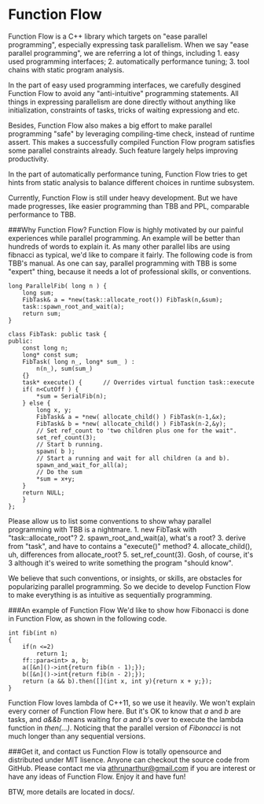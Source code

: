 Function Flow
============
Function Flow is a C++ library which targets on "ease parallel programming", especially expressing task parallelism. When we say "ease parallel programming", we are referring a lot of things, including
    1. easy used programming interfaces;
    2. automatically performance tuning;
    3. tool chains with static program analysis.

In the part of easy used programming interfaces, we carefully desgined Function Flow to avoid any "anti-intuitive" programming statements. All things in expressing parallelism are done directly without anything like initialization, constraints of tasks, tricks of waiting expressiong and etc. 

Besides, Function Flow also makes a big effort to make parallel programming "safe" by leveraging compiling-time check, instead of runtime assert. This makes a successfully compiled Function Flow program satisfies some parallel constraints already. Such feature largely helps improving productivity.

In the part of automatically performance tuning, Function Flow tries to get hints from static analysis to balance different choices in runtime subsystem.

Currently, Function Flow is still under heavy development. But we have made progresses, like easier programming than TBB and PPL, comparable performance to TBB. 

###Why Function Flow?
Function Flow is highly motivated by our painful experiences while parallel programming. An example will be better than hundreds of words to explain it. As many other parallel libs are using fibnacci as typical, we'd like to compare it fairly. The following code is from TBB's manual. As one can say, parallel programming with TBB is some "expert" thing, because it needs a lot of professional skills, or conventions. 

    long ParallelFib( long n ) {
        long sum;
        FibTask& a = *new(task::allocate_root()) FibTask(n,&sum);
        task::spawn_root_and_wait(a);
        return sum;
    }
    
    class FibTask: public task {
    public:
        const long n;
        long* const sum;
        FibTask( long n_, long* sum_ ) :
            n(n_), sum(sum_)
        {}
        task* execute() {      // Overrides virtual function task::execute
        if( n<CutOff ) {
            *sum = SerialFib(n);
        } else {
            long x, y;
            FibTask& a = *new( allocate_child() ) FibTask(n-1,&x);
            FibTask& b = *new( allocate_child() ) FibTask(n-2,&y);
            // Set ref_count to 'two children plus one for the wait".
            set_ref_count(3);
            // Start b running.
            spawn( b );
            // Start a running and wait for all children (a and b).
            spawn_and_wait_for_all(a);
            // Do the sum
            *sum = x+y;
        }
        return NULL;
        }
    };
Please allow us to list some conventions to show whay parallel programming with TBB is a nightmare.
    1. new FibTask with "task::allocate_root"?
    2. spawn_root_and_wait(a), what's a root?
    3. derive from "task", and have to contains a "execute()" method?
    4. allocate_child(), uh, differences from allocate_root?
    5. set_ref_count(3). Gosh, of course, it's 3 although it's weired to write something the program "should know".

We believe that such conventions, or insights, or skills, are obstacles for popularizing parallel programming. So we decide to develop Function Flow to make everything is as intuitive as sequentially programming.

###An example of Function Flow
We'd like to show how Fibonacci is done in Function Flow, as shown in the following code.

    int fib(int n)
    {
        if(n <=2)
    		return 1;
        ff::para<int> a, b;
        a([&n]()->int{return fib(n - 1);});
        b([&n]()->int{return fib(n - 2);});
        return (a && b).then([](int x, int y){return x + y;});
    }
Function Flow loves lambda of C++11, so we use it heavily. We won't explain every corner of Function Flow here. But it's OK to know that *a* and *b* are tasks, and *a&&b* means waiting for *a* and *b*'s over to execute the lambda function in *then(...)*. Noticing that the parallel version of *Fibonacci* is not much longer than any sequential versions.

###Get it, and contact us
Function Flow is totally opensource and distributed under MIT lisence. Anyone can checkout the source code from GitHub. Please contact me via athrunarthur@gmail.com if you are interest or have any ideas of Function Flow. Enjoy it and have fun!

BTW, more details are located in docs/.
